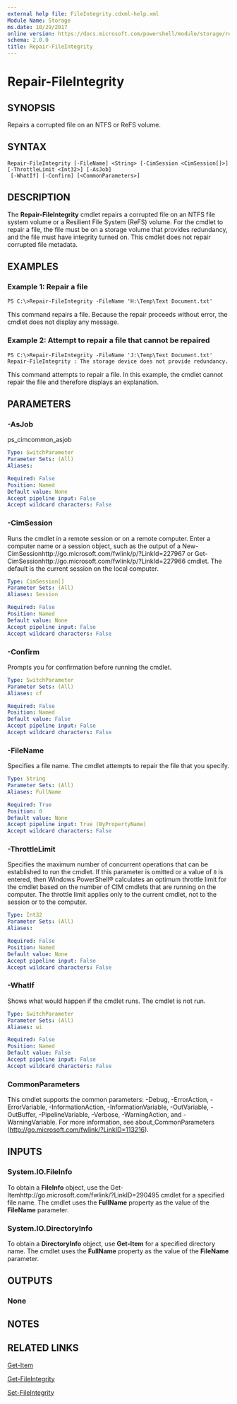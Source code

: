 ```yaml
---
external help file: FileIntegrity.cdxml-help.xml
Module Name: Storage
ms.date: 10/29/2017
online version: https://docs.microsoft.com/powershell/module/storage/repair-fileintegrity?view=windowsserver2012r2-ps&wt.mc_id=ps-gethelp
schema: 2.0.0
title: Repair-FileIntegrity
---
```


# Repair-FileIntegrity

## SYNOPSIS
Repairs a corrupted file on an NTFS or ReFS volume.

## SYNTAX

```
Repair-FileIntegrity [-FileName] <String> [-CimSession <CimSession[]>] [-ThrottleLimit <Int32>] [-AsJob]
 [-WhatIf] [-Confirm] [<CommonParameters>]
```

## DESCRIPTION
The **Repair-FileIntegrity** cmdlet repairs a corrupted file on an NTFS file system volume or a Resilient File System (ReFS) volume.
For the cmdlet to repair a file, the file must be on a storage volume that provides redundancy, and the file must have integrity turned on.
This cmdlet does not repair corrupted file metadata.

## EXAMPLES

### Example 1: Repair a file
```
PS C:\>Repair-FileIntegrity -FileName 'H:\Temp\Text Document.txt'
```

This command repairs a file.
Because the repair proceeds without error, the cmdlet does not display any message.

### Example 2: Attempt to repair a file that cannot be repaired
```
PS C:\>Repair-FileIntegrity -FileName 'J:\Temp\Text Document.txt'
Repair-FileIntegrity : The storage device does not provide redundancy.
```

This command attempts to repair a file.
In this example, the cmdlet cannot repair the file and therefore displays an explanation.

## PARAMETERS

### -AsJob
ps_cimcommon_asjob

```yaml
Type: SwitchParameter
Parameter Sets: (All)
Aliases: 

Required: False
Position: Named
Default value: None
Accept pipeline input: False
Accept wildcard characters: False
```

### -CimSession
Runs the cmdlet in a remote session or on a remote computer.
Enter a computer name or a session object, such as the output of a New-CimSessionhttp://go.microsoft.com/fwlink/p/?LinkId=227967 or Get-CimSessionhttp://go.microsoft.com/fwlink/p/?LinkId=227966 cmdlet.
The default is the current session on the local computer.

```yaml
Type: CimSession[]
Parameter Sets: (All)
Aliases: Session

Required: False
Position: Named
Default value: None
Accept pipeline input: False
Accept wildcard characters: False
```

### -Confirm
Prompts you for confirmation before running the cmdlet.

```yaml
Type: SwitchParameter
Parameter Sets: (All)
Aliases: cf

Required: False
Position: Named
Default value: False
Accept pipeline input: False
Accept wildcard characters: False
```

### -FileName
Specifies a file name.
The cmdlet attempts to repair the file that you specify.

```yaml
Type: String
Parameter Sets: (All)
Aliases: FullName

Required: True
Position: 0
Default value: None
Accept pipeline input: True (ByPropertyName)
Accept wildcard characters: False
```

### -ThrottleLimit
Specifies the maximum number of concurrent operations that can be established to run the cmdlet.
If this parameter is omitted or a value of `0` is entered, then Windows PowerShell® calculates an optimum throttle limit for the cmdlet based on the number of CIM cmdlets that are running on the computer.
The throttle limit applies only to the current cmdlet, not to the session or to the computer.

```yaml
Type: Int32
Parameter Sets: (All)
Aliases: 

Required: False
Position: Named
Default value: None
Accept pipeline input: False
Accept wildcard characters: False
```

### -WhatIf
Shows what would happen if the cmdlet runs.
The cmdlet is not run.

```yaml
Type: SwitchParameter
Parameter Sets: (All)
Aliases: wi

Required: False
Position: Named
Default value: False
Accept pipeline input: False
Accept wildcard characters: False
```

### CommonParameters
This cmdlet supports the common parameters: -Debug, -ErrorAction, -ErrorVariable, -InformationAction, -InformationVariable, -OutVariable, -OutBuffer, -PipelineVariable, -Verbose, -WarningAction, and -WarningVariable. For more information, see about_CommonParameters (http://go.microsoft.com/fwlink/?LinkID=113216).

## INPUTS

### System.IO.FileInfo
To obtain a **FileInfo** object, use the Get-Itemhttp://go.microsoft.com/fwlink/?LinkID=290495 cmdlet for a specified file name.
The cmdlet uses the **FullName** property as the value of the **FileName** parameter.

### System.IO.DirectoryInfo
To obtain a **DirectoryInfo** object, use **Get-Item** for a specified directory name.
The cmdlet uses the **FullName** property as the value of the **FileName** parameter.

## OUTPUTS

### None

## NOTES

## RELATED LINKS

[Get-Item](https://go.microsoft.com/fwlink/?LinkID=290495)

[Get-FileIntegrity](./Get-FileIntegrity.md)

[Set-FileIntegrity](./Set-FileIntegrity.md)

